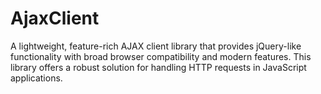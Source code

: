 # AjaxClient
A lightweight, feature-rich AJAX client library that provides jQuery-like functionality with broad browser compatibility and modern features. This library offers a robust solution for handling HTTP requests in JavaScript applications.
